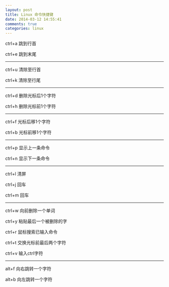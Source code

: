 ```yaml
---
layout: post
title: Linux 命令快捷键
date: 2014-03-12 14:55:41
comments: true
categories: linux
---
```

ctrl+a 跳到行首

ctrl+e 跳到末尾

***

ctrl+u 清除至行首

ctrl+k 清除至行尾

***

ctrl+d 删除光标后1个字符

ctrl+h 删除光标前1个字符

***

ctrl+f 光标后移1个字符

ctrl+b 光标前移1个字符
 
***

ctrl+p 显示上一条命令

ctrl+n 显示下一条命令

***

ctrl+l 清屏

ctrl+j 回车

ctrl+m 回车

***

ctrl+w 向前删除一个单词

ctrl+y 粘贴最后一个被删除的字

ctrl+r 鼠标搜索已输入命令

ctrl+t 交换光标前最后两个字符

ctrl+v 输入ctrl字符

***

alt+f  向右跳转一个字符

alt+b  向左跳转一个字符
